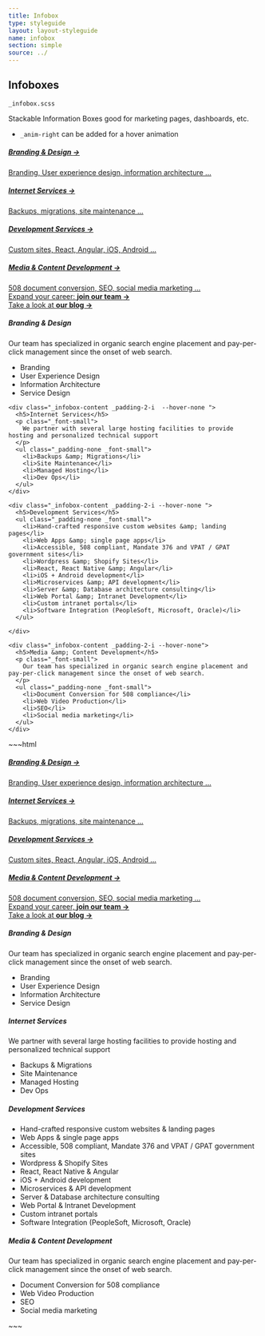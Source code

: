 ```yaml
---
title: Infobox
type: styleguide
layout: layout-styleguide
name: infobox
section: simple
source: ../
---
```



<main markdown="1">

## Infoboxes

`_infobox.scss`

Stackable Information Boxes good for marketing pages, dashboards, etc.

- `_anim-right` can be added for a hover animation

<div class="_styleguide-example">
  <div class="_infobox _color-bg-white _grid-one _margin-top-2">
    <a href="#" class="_infobox-content ">
      <h5 class="_padding-none">Branding &amp; Design <span class="_anim-right">&rarr;</span></h5>
      Branding, User experience design, information architecture ... 
    </a>
    <a href="#" class="_infobox-content ">
      <h5 class="_padding-none">Internet Services <span class="_anim-right">&rarr;</span></h5>
      Backups, migrations, site maintenance ...
    </a>
    <a href="#" class="_infobox-content ">
      <h5 class="_padding-none">Development Services <span class="_anim-right">&rarr;</span></h5>
      Custom sites, React, Angular, iOS, Android ...
    </a>
    <a href="#" class="_infobox-content ">
      <h5 class="_padding-none">Media &amp; Content Development <span class="_anim-right">&rarr;</span></h5>
      508 document conversion, SEO, social media marketing ...
    </a>
  </div>

  <div class="_infobox _grid-two _margin-top _margin-bottom _color-bg-white">
    <a href="#" class="_infobox-content _padding-2-i _align-center">
      <div>
        Expand your career: <strong> join our team <span class="_anim-right">&rarr;</span> </strong>
      </div>
    </a>
    <a href="#" class="_infobox-content _padding-2-i _align-center">
      <div>
        Take a look at <strong> our blog <span class="_anim-right">&rarr;</span> </strong>
      </div>
    </a>
  </div>

  <div class="_infobox _color-bg-white _grid-two _margin-top-2">
    <div class="_infobox-content _padding-2-i --hover-none ">
     <h5>Branding &amp; Design</h5>
      <p class="_font-small">
        Our team has specialized in organic search engine placement and pay-per-click management since the onset of web search.
      </p>
      <ul class="_padding-none _font-small">
        <li>Branding</li>
        <li>User Experience Design</li>
        <li>Information Architecture</li>
        <li>Service Design</li>
      </ul>
    </div>

    <div class="_infobox-content _padding-2-i  --hover-none ">
      <h5>Internet Services</h5>
      <p class="_font-small">
        We partner with several large hosting facilities to provide hosting and personalized technical support
      </p>
      <ul class="_padding-none _font-small">
        <li>Backups &amp; Migrations</li>
        <li>Site Maintenance</li>
        <li>Managed Hosting</li>
        <li>Dev Ops</li>
      </ul>
    </div>

    <div class="_infobox-content _padding-2-i --hover-none ">
      <h5>Development Services</h5>
      <ul class="_padding-none _font-small">
        <li>Hand-crafted responsive custom websites &amp; landing pages</li>
        <li>Web Apps &amp; single page apps</li>
        <li>Accessible, 508 compliant, Mandate 376 and VPAT / GPAT government sites</li>
        <li>Wordpress &amp; Shopify Sites</li>
        <li>React, React Native &amp; Angular</li>
        <li>iOS + Android development</li>
        <li>Microservices &amp; API development</li>
        <li>Server &amp; Database architecture consulting</li>
        <li>Web Portal &amp; Intranet Development</li>
        <li>Custom intranet portals</li>
        <li>Software Integration (PeopleSoft, Microsoft, Oracle)</li>
      </ul>

    </div>

    <div class="_infobox-content _padding-2-i --hover-none">
      <h5>Media &amp; Content Development</h5>
      <p class="_font-small">
        Our team has specialized in organic search engine placement and pay-per-click management since the onset of web search.
      </p>
      <ul class="_padding-none _font-small">
        <li>Document Conversion for 508 compliance</li>
        <li>Web Video Production</li>
        <li>SEO</li>
        <li>Social media marketing</li>
      </ul>
    </div>
  </div>
</div>
~~~html
<div class="_infobox _color-bg-white _grid-one _margin-top-2">
  <a href="#" class="_infobox-content ">
    <h5 class="_padding-none">Branding &amp; Design <span class="_anim-right">&rarr;</span></h5>
    Branding, User experience design, information architecture ... 
  </a>
  <a href="#" class="_infobox-content ">
    <h5 class="_padding-none">Internet Services <span class="_anim-right">&rarr;</span></h5>
    Backups, migrations, site maintenance ...
  </a>
  <a href="#" class="_infobox-content ">
    <h5 class="_padding-none">Development Services <span class="_anim-right">&rarr;</span></h5>
    Custom sites, React, Angular, iOS, Android ...
  </a>
  <a href="#" class="_infobox-content ">
    <h5 class="_padding-none">Media &amp; Content Development <span class="_anim-right">&rarr;</span></h5>
    508 document conversion, SEO, social media marketing ...
  </a>
</div>









<div class="_infobox _grid-two _margin-top _margin-bottom _color-bg-white">
  <a href="#" class="_infobox-content _padding-2-i _align-center">
    <div>
      Expand your career, <strong> join our team <span class="_anim-right">&rarr;</span> </strong>
    </div>
  </a>
  <a href="#" class="_infobox-content _padding-2-i _align-center">
    <div>
      Take a look at <strong> our blog <span class="_anim-right">&rarr;</span> </strong>
    </div>
  </a>
</div>









<div class="_infobox _color-bg-white _grid-two _margin-top-2">
  <div class="_infobox-content _padding-2-i --hover-none ">
   <h5>Branding &amp; Design</h5>
    <p class="_font-small">
      Our team has specialized in organic search engine placement and pay-per-click management since the onset of web search.
    </p>
    <ul class="_padding-none _font-small">
      <li>Branding</li>
      <li>User Experience Design</li>
      <li>Information Architecture</li>
      <li>Service Design</li>
    </ul>
  </div>

  <div class="_infobox-content _padding-2-i  --hover-none ">
    <h5>Internet Services</h5>
    <p class="_font-small">
      We partner with several large hosting facilities to provide hosting and personalized technical support
    </p>
    <ul class="_padding-none _font-small">
      <li>Backups &amp; Migrations</li>
      <li>Site Maintenance</li>
      <li>Managed Hosting</li>
      <li>Dev Ops</li>
    </ul>
  </div>

  <div class="_infobox-content _padding-2-i --hover-none ">
    <h5>Development Services</h5>
    <ul class="_padding-none _font-small">
      <li>Hand-crafted responsive custom websites &amp; landing pages</li>
      <li>Web Apps &amp; single page apps</li>
      <li>Accessible, 508 compliant, Mandate 376 and VPAT / GPAT government sites</li>
      <li>Wordpress &amp; Shopify Sites</li>
      <li>React, React Native &amp; Angular</li>
      <li>iOS + Android development</li>
      <li>Microservices &amp; API development</li>
      <li>Server &amp; Database architecture consulting</li>
      <li>Web Portal &amp; Intranet Development</li>
      <li>Custom intranet portals</li>
      <li>Software Integration (PeopleSoft, Microsoft, Oracle)</li>
    </ul>

  </div>

  <div class="_infobox-content _padding-2-i --hover-none">
    <h5>Media &amp; Content Development</h5>
    <p class="_font-small">
      Our team has specialized in organic search engine placement and pay-per-click management since the onset of web search.
    </p>
    <ul class="_padding-none _font-small">
      <li>Document Conversion for 508 compliance</li>
      <li>Web Video Production</li>
      <li>SEO</li>
      <li>Social media marketing</li>
    </ul>
  </div>
</div>
~~~


</main>